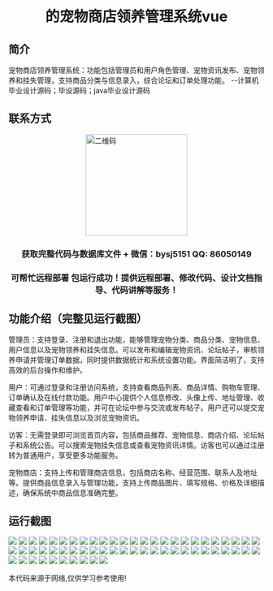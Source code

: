 <p><h1 align="center">的宠物商店领养管理系统vue</h1></p>

## 简介
宠物商店领养管理系统：功能包括管理员和用户角色管理、宠物资讯发布、宠物领养和挂失管理，支持商品分类与信息录入，综合论坛和订单处理功能。    --计算机毕业设计源码；毕设源码；java毕业设计源码


## 联系方式
<img src="https://bs-1329754181.cos.ap-shanghai.myqcloud.com/wx.jpg" alt="二维码" style="display: block; margin: 0 auto;" width="200px">
<p><h3 align="center">获取完整代码与数据库文件 + 微信：bysj5151 QQ: 86050149</h3></p>
<p><h3 align="center">可帮忙远程部署 包运行成功！提供远程部署、修改代码、设计文档指导、代码讲解等服务！</h3></p>

## 功能介绍（完整见运行截图）
管理员：支持登录、注册和退出功能，能够管理宠物分类、商品分类、宠物信息、用户信息以及宠物领养和挂失信息。可以发布和编辑宠物资讯、论坛帖子，审核领养申请并管理订单数据，同时提供数据统计和系统设置功能。界面简洁明了，支持高效的后台操作和维护。

用户：可通过登录和注册访问系统，支持查看商品列表、商品详情、购物车管理、订单确认及在线付款功能。用户中心提供个人信息修改、头像上传、地址管理、收藏查看和订单管理等功能，并可在论坛中参与交流或发布帖子。用户还可以提交宠物领养申请、挂失信息以及浏览宠物资讯。

访客：无需登录即可浏览首页内容，包括商品推荐、宠物信息、商店介绍、论坛帖子和系统公告。可以搜索宠物挂失信息或查看宠物资讯详情。访客也可以通过注册转为普通用户，享受更多功能服务。

宠物商店：支持上传和管理商店信息，包括商店名称、经营范围、联系人及地址等。提供商品信息录入与管理功能，支持上传商品图片、填写规格、价格及详细描述，确保系统中商品信息准确完整。


## 运行截图
![](https://bs-1329754181.cos.ap-shanghai.myqcloud.com/ssm/PetShopAdoptionManagementSystem/img/001.jpg)
![](https://bs-1329754181.cos.ap-shanghai.myqcloud.com/ssm/PetShopAdoptionManagementSystem/img/002.jpg)
![](https://bs-1329754181.cos.ap-shanghai.myqcloud.com/ssm/PetShopAdoptionManagementSystem/img/003.jpg)
![](https://bs-1329754181.cos.ap-shanghai.myqcloud.com/ssm/PetShopAdoptionManagementSystem/img/004.jpg)
![](https://bs-1329754181.cos.ap-shanghai.myqcloud.com/ssm/PetShopAdoptionManagementSystem/img/005.jpg)
![](https://bs-1329754181.cos.ap-shanghai.myqcloud.com/ssm/PetShopAdoptionManagementSystem/img/006.jpg)
![](https://bs-1329754181.cos.ap-shanghai.myqcloud.com/ssm/PetShopAdoptionManagementSystem/img/007.jpg)
![](https://bs-1329754181.cos.ap-shanghai.myqcloud.com/ssm/PetShopAdoptionManagementSystem/img/008.jpg)
![](https://bs-1329754181.cos.ap-shanghai.myqcloud.com/ssm/PetShopAdoptionManagementSystem/img/009.jpg)
![](https://bs-1329754181.cos.ap-shanghai.myqcloud.com/ssm/PetShopAdoptionManagementSystem/img/010.jpg)
![](https://bs-1329754181.cos.ap-shanghai.myqcloud.com/ssm/PetShopAdoptionManagementSystem/img/011.jpg)
![](https://bs-1329754181.cos.ap-shanghai.myqcloud.com/ssm/PetShopAdoptionManagementSystem/img/012.jpg)
![](https://bs-1329754181.cos.ap-shanghai.myqcloud.com/ssm/PetShopAdoptionManagementSystem/img/013.jpg)
![](https://bs-1329754181.cos.ap-shanghai.myqcloud.com/ssm/PetShopAdoptionManagementSystem/img/014.jpg)
![](https://bs-1329754181.cos.ap-shanghai.myqcloud.com/ssm/PetShopAdoptionManagementSystem/img/015.jpg)
![](https://bs-1329754181.cos.ap-shanghai.myqcloud.com/ssm/PetShopAdoptionManagementSystem/img/016.jpg)
![](https://bs-1329754181.cos.ap-shanghai.myqcloud.com/ssm/PetShopAdoptionManagementSystem/img/017.jpg)
![](https://bs-1329754181.cos.ap-shanghai.myqcloud.com/ssm/PetShopAdoptionManagementSystem/img/018.jpg)
![](https://bs-1329754181.cos.ap-shanghai.myqcloud.com/ssm/PetShopAdoptionManagementSystem/img/019.jpg)
![](https://bs-1329754181.cos.ap-shanghai.myqcloud.com/ssm/PetShopAdoptionManagementSystem/img/020.jpg)
![](https://bs-1329754181.cos.ap-shanghai.myqcloud.com/ssm/PetShopAdoptionManagementSystem/img/021.jpg)
![](https://bs-1329754181.cos.ap-shanghai.myqcloud.com/ssm/PetShopAdoptionManagementSystem/img/022.jpg)
![](https://bs-1329754181.cos.ap-shanghai.myqcloud.com/ssm/PetShopAdoptionManagementSystem/img/023.jpg)
![](https://bs-1329754181.cos.ap-shanghai.myqcloud.com/ssm/PetShopAdoptionManagementSystem/img/024.jpg)
![](https://bs-1329754181.cos.ap-shanghai.myqcloud.com/ssm/PetShopAdoptionManagementSystem/img/025.jpg)
![](https://bs-1329754181.cos.ap-shanghai.myqcloud.com/ssm/PetShopAdoptionManagementSystem/img/026.jpg)
![](https://bs-1329754181.cos.ap-shanghai.myqcloud.com/ssm/PetShopAdoptionManagementSystem/img/027.jpg)
![](https://bs-1329754181.cos.ap-shanghai.myqcloud.com/ssm/PetShopAdoptionManagementSystem/img/028.jpg)
![](https://bs-1329754181.cos.ap-shanghai.myqcloud.com/ssm/PetShopAdoptionManagementSystem/img/029.jpg)
![](https://bs-1329754181.cos.ap-shanghai.myqcloud.com/ssm/PetShopAdoptionManagementSystem/img/030.jpg)
![](https://bs-1329754181.cos.ap-shanghai.myqcloud.com/ssm/PetShopAdoptionManagementSystem/img/031.jpg)
![](https://bs-1329754181.cos.ap-shanghai.myqcloud.com/ssm/PetShopAdoptionManagementSystem/img/032.jpg)
![](https://bs-1329754181.cos.ap-shanghai.myqcloud.com/ssm/PetShopAdoptionManagementSystem/img/033.jpg)
![](https://bs-1329754181.cos.ap-shanghai.myqcloud.com/ssm/PetShopAdoptionManagementSystem/img/034.jpg)
![](https://bs-1329754181.cos.ap-shanghai.myqcloud.com/ssm/PetShopAdoptionManagementSystem/img/035.jpg)
![](https://bs-1329754181.cos.ap-shanghai.myqcloud.com/ssm/PetShopAdoptionManagementSystem/img/036.jpg)
![](https://bs-1329754181.cos.ap-shanghai.myqcloud.com/ssm/PetShopAdoptionManagementSystem/img/037.jpg)
![](https://bs-1329754181.cos.ap-shanghai.myqcloud.com/ssm/PetShopAdoptionManagementSystem/img/038.jpg)
![](https://bs-1329754181.cos.ap-shanghai.myqcloud.com/ssm/PetShopAdoptionManagementSystem/img/039.jpg)
![](https://bs-1329754181.cos.ap-shanghai.myqcloud.com/ssm/PetShopAdoptionManagementSystem/img/040.jpg)
![](https://bs-1329754181.cos.ap-shanghai.myqcloud.com/ssm/PetShopAdoptionManagementSystem/img/041.jpg)
![](https://bs-1329754181.cos.ap-shanghai.myqcloud.com/ssm/PetShopAdoptionManagementSystem/img/042.jpg)
![](https://bs-1329754181.cos.ap-shanghai.myqcloud.com/ssm/PetShopAdoptionManagementSystem/img/043.jpg)
![](https://bs-1329754181.cos.ap-shanghai.myqcloud.com/ssm/PetShopAdoptionManagementSystem/img/044.jpg)
![](https://bs-1329754181.cos.ap-shanghai.myqcloud.com/ssm/PetShopAdoptionManagementSystem/img/045.jpg)
![](https://bs-1329754181.cos.ap-shanghai.myqcloud.com/ssm/PetShopAdoptionManagementSystem/img/046.jpg)
![](https://bs-1329754181.cos.ap-shanghai.myqcloud.com/ssm/PetShopAdoptionManagementSystem/img/047.jpg)
![](https://bs-1329754181.cos.ap-shanghai.myqcloud.com/ssm/PetShopAdoptionManagementSystem/img/048.jpg)
![](https://bs-1329754181.cos.ap-shanghai.myqcloud.com/ssm/PetShopAdoptionManagementSystem/img/049.jpg)
![](https://bs-1329754181.cos.ap-shanghai.myqcloud.com/ssm/PetShopAdoptionManagementSystem/img/050.jpg)
![](https://bs-1329754181.cos.ap-shanghai.myqcloud.com/ssm/PetShopAdoptionManagementSystem/img/051.jpg)
![](https://bs-1329754181.cos.ap-shanghai.myqcloud.com/ssm/PetShopAdoptionManagementSystem/img/052.jpg)
![](https://bs-1329754181.cos.ap-shanghai.myqcloud.com/ssm/PetShopAdoptionManagementSystem/img/053.jpg)
![](https://bs-1329754181.cos.ap-shanghai.myqcloud.com/ssm/PetShopAdoptionManagementSystem/img/054.jpg)
![](https://bs-1329754181.cos.ap-shanghai.myqcloud.com/ssm/PetShopAdoptionManagementSystem/img/055.jpg)
![](https://bs-1329754181.cos.ap-shanghai.myqcloud.com/ssm/PetShopAdoptionManagementSystem/img/056.jpg)
![](https://bs-1329754181.cos.ap-shanghai.myqcloud.com/ssm/PetShopAdoptionManagementSystem/img/057.jpg)
![](https://bs-1329754181.cos.ap-shanghai.myqcloud.com/ssm/PetShopAdoptionManagementSystem/img/058.jpg)
![](https://bs-1329754181.cos.ap-shanghai.myqcloud.com/ssm/PetShopAdoptionManagementSystem/img/059.jpg)
![](https://bs-1329754181.cos.ap-shanghai.myqcloud.com/ssm/PetShopAdoptionManagementSystem/img/060.jpg)

<p>本代码来源于网络,仅供学习参考使用!</p>
